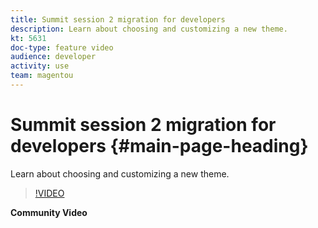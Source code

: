 ```yaml
---
title: Summit session 2 migration for developers
description: Learn about choosing and customizing a new theme.
kt: 5631
doc-type: feature video
audience: developer
activity: use
team: magentou
---
```


# Summit session 2 migration for developers {#main-page-heading}

Learn about choosing and customizing a new theme.

>[!VIDEO](https://video.tv.adobe.com/v/35706?quality=12&learn=on)

**Community Video**